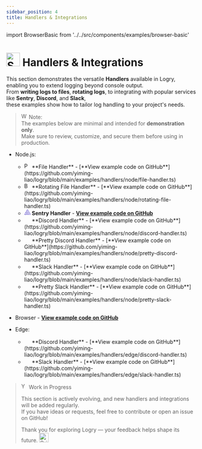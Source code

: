 ```yaml
---
sidebar_position: 4
title: Handlers & Integrations
---
```


import BrowserBasic from '../../src/components/examples/browser-basic'

# <img src="https://raw.githubusercontent.com/Tarikul-Islam-Anik/Animated-Fluent-Emojis/master/Emojis/Activities/Sparkles.png" alt="Sparkles" width="36" height="36" /> Handlers & Integrations

This section demonstrates the versatile **Handlers** available in Logry, enabling you to extend logging beyond console output.  
From **writing logs to files**, **rotating logs**, to integrating with popular services like **Sentry**, **Discord**, and **Slack**,  
these examples show how to tailor log handling to your project's needs.

> <img src="https://raw.githubusercontent.com/Tarikul-Islam-Anik/Animated-Fluent-Emojis/master/Emojis/Symbols/Warning.png" alt="Warning" width="16" height="16" /> Note:  
> The examples below are minimal and intended for **demonstration only**.  
> Make sure to review, customize, and secure them before using in production.

- Node.js:

  - <img src="https://raw.githubusercontent.com/Tarikul-Islam-Anik/Animated-Fluent-Emojis/master/Emojis/Objects/Page%20Facing%20Up.png" alt="Page Facing Up" width="16" height="16" /> 
    **File Handler** - [**View example code on GitHub**](https://github.com/yiming-liao/logry/blob/main/examples/handlers/node/file-handler.ts)
  - <img src="https://raw.githubusercontent.com/Tarikul-Islam-Anik/Animated-Fluent-Emojis/master/Emojis/Objects/Books.png" alt="Books" width="16" height="16" />
    **Rotating File Handler** - [**View example code on GitHub**](https://github.com/yiming-liao/logry/blob/main/examples/handlers/node/rotating-file-handler.ts)
  - <svg class="__sntry__ css-lfbo6j e1igk8x04" xmlns="http://www.w3.org/2000/svg" viewBox="0 0 50 44" width="16" height="16"><defs></defs><path d="M29,2.26a4.67,4.67,0,0,0-8,0L14.42,13.53A32.21,32.21,0,0,1,32.17,40.19H27.55A27.68,27.68,0,0,0,12.09,17.47L6,28a15.92,15.92,0,0,1,9.23,12.17H4.62A.76.76,0,0,1,4,39.06l2.94-5a10.74,10.74,0,0,0-3.36-1.9l-2.91,5a4.54,4.54,0,0,0,1.69,6.24A4.66,4.66,0,0,0,4.62,44H19.15a19.4,19.4,0,0,0-8-17.31l2.31-4A23.87,23.87,0,0,1,23.76,44H36.07a35.88,35.88,0,0,0-16.41-31.8l4.67-8a.77.77,0,0,1,1.05-.27c.53.29,20.29,34.77,20.66,35.17a.76.76,0,0,1-.68,1.13H40.6q.09,1.91,0,3.81h4.78A4.59,4.59,0,0,0,50,39.43a4.49,4.49,0,0,0-.62-2.28Z" fill="#7669D3" class="__sntry__"></path></svg>
    **Sentry Handler** - [**View example code on GitHub**](https://github.com/yiming-liao/logry/blob/main/examples/handlers/node/sentry-handler.ts)
  - <img src="https://upload.wikimedia.org/wikipedia/fr/thumb/4/4f/Discord_Logo_sans_texte.svg/1200px-Discord_Logo_sans_texte.svg.png" width='16' height='16' />
    **Discord Handler** - [**View example code on GitHub**](https://github.com/yiming-liao/logry/blob/main/examples/handlers/node/discord-handler.ts)
  - <img src="https://upload.wikimedia.org/wikipedia/fr/thumb/4/4f/Discord_Logo_sans_texte.svg/1200px-Discord_Logo_sans_texte.svg.png" width='16' height='16' />
    **Pretty Discord Handler** - [**View example code on GitHub**](https://github.com/yiming-liao/logry/blob/main/examples/handlers/node/pretty-discord-handler.ts)
  - <img src="https://upload.wikimedia.org/wikipedia/commons/thumb/d/d5/Slack_icon_2019.svg/2048px-Slack_icon_2019.svg.png" width='16' height='16' />
    **Slack Handler** - [**View example code on GitHub**](https://github.com/yiming-liao/logry/blob/main/examples/handlers/node/slack-handler.ts)
  - <img src="https://upload.wikimedia.org/wikipedia/commons/thumb/d/d5/Slack_icon_2019.svg/2048px-Slack_icon_2019.svg.png" width='16' height='16' />
    **Pretty Slack Handler** - [**View example code on GitHub**](https://github.com/yiming-liao/logry/blob/main/examples/handlers/node/pretty-slack-handler.ts)

- Browser - [**View example code on GitHub**](https://github.com/yiming-liao/logry/blob/main/examples/handlers/browser/handler.html)

- Edge:
  - <img src="https://upload.wikimedia.org/wikipedia/fr/thumb/4/4f/Discord_Logo_sans_texte.svg/1200px-Discord_Logo_sans_texte.svg.png" width='16' height='16' />
    **Discord Handler** - [**View example code on GitHub**](https://github.com/yiming-liao/logry/blob/main/examples/handlers/edge/discord-handler.ts)
  - <img src="https://upload.wikimedia.org/wikipedia/commons/thumb/d/d5/Slack_icon_2019.svg/2048px-Slack_icon_2019.svg.png" width='16' height='16' />
    **Slack Handler** - [**View example code on GitHub**](https://github.com/yiming-liao/logry/blob/main/examples/handlers/edge/slack-handler.ts)

> <img src="https://raw.githubusercontent.com/Tarikul-Islam-Anik/Animated-Fluent-Emojis/master/Emojis/Smilies/Yellow%20Heart.png" alt="Yellow Heart" width="16" height="16" /> Work in Progress
>
> This section is actively evolving, and new handlers and integrations will be added regularly.  
> If you have ideas or requests, feel free to contribute or open an issue on GitHub!
>
> Thank you for exploring Logry — your feedback helps shape its future. <img src="https://raw.githubusercontent.com/Tarikul-Islam-Anik/Animated-Fluent-Emojis/master/Emojis/Smilies/Grinning%20Cat.png" alt="Grinning Cat" width="25" height="25" />
